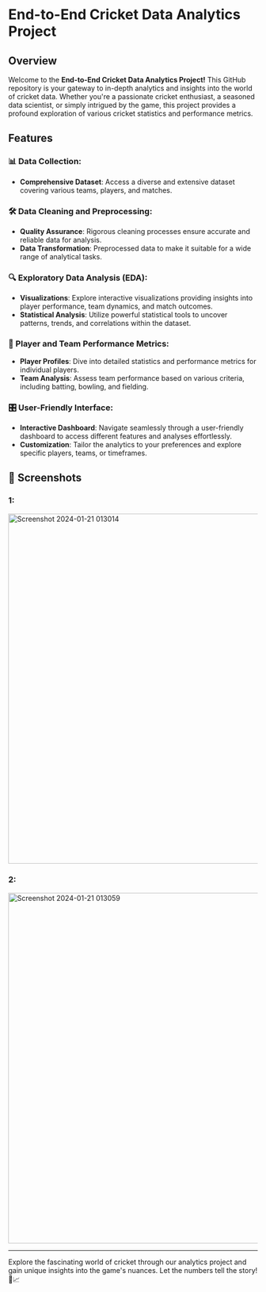 # End-to-End Cricket Data Analytics Project

## Overview
Welcome to the **End-to-End Cricket Data Analytics Project!** This GitHub repository is your gateway to in-depth analytics and insights into the world of cricket data. Whether you're a passionate cricket enthusiast, a seasoned data scientist, or simply intrigued by the game, this project provides a profound exploration of various cricket statistics and performance metrics.

## Features

### 📊 Data Collection:
- **Comprehensive Dataset**: Access a diverse and extensive dataset covering various teams, players, and matches.

### 🛠 Data Cleaning and Preprocessing:
- **Quality Assurance**: Rigorous cleaning processes ensure accurate and reliable data for analysis.
- **Data Transformation**: Preprocessed data to make it suitable for a wide range of analytical tasks.

### 🔍 Exploratory Data Analysis (EDA):
- **Visualizations**: Explore interactive visualizations providing insights into player performance, team dynamics, and match outcomes.
- **Statistical Analysis**: Utilize powerful statistical tools to uncover patterns, trends, and correlations within the dataset.

### 🏏 Player and Team Performance Metrics:
- **Player Profiles**: Dive into detailed statistics and performance metrics for individual players.
- **Team Analysis**: Assess team performance based on various criteria, including batting, bowling, and fielding.

### 🎛 User-Friendly Interface:
- **Interactive Dashboard**: Navigate seamlessly through a user-friendly dashboard to access different features and analyses effortlessly.
- **Customization**: Tailor the analytics to your preferences and explore specific players, teams, or timeframes.

## 📸 Screenshots
### 1:
<img width="706" alt="Screenshot 2024-01-21 013014" src="https://github.com/user-attachments/assets/355abeed-f662-413c-b2b9-8e28bb3493cc" />

### 2:
<img width="707" alt="Screenshot 2024-01-21 013059" src="https://github.com/user-attachments/assets/b40910cf-9d7a-41cc-b56d-8595ba54b688" />



---

Explore the fascinating world of cricket through our analytics project and gain unique insights into the game's nuances. Let the numbers tell the story! 🏏📈
